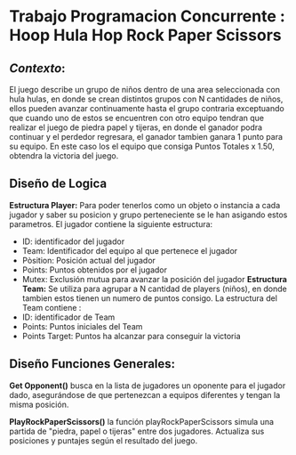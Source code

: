 # Trabajo Programacion Concurrente : Hoop Hula Hop Rock Paper Scissors

## *Contexto*: 
El juego describe un grupo de niños dentro de una area seleccionada con hula hulas, en donde se crean distintos grupos con N cantidades de niños, ellos pueden avanzar continuamente hasta el grupo contraria exceptuando que cuando uno de estos se encuentren con otro equipo tendran que realizar el juego de piedra papel y tijeras, en donde el ganador podra continuar y el perdedor regresara, el ganador tambien ganara 1 punto para su equipo. En este caso los el equipo que consiga Puntos Totales x 1.50, obtendra la victoria del juego.

## Diseño de Logica
**Estructura Player:**  Para poder tenerlos como un objeto o instancia a cada jugador y saber su posicion y grupo perteneciente se le han asigando estos parametros.
El jugador contiene la siguiente estructura:
- ID: identificador del jugador
- Team: Identificador del equipo al que pertenece el jugador
- Pòsition: Posición actual del jugador
- Points: Puntos obtenidos por el jugador
- Mutex: Exclusión mutua para avanzar la posición del jugador
**Estructura Team:** Se utiliza para agrupar a N cantidad de players (niños), en donde tambien estos tienen un numero de puntos consigo.
La estructura del Team contiene :
 - ID: identificador de Team
 - Points: Puntos iniciales del Team
 - Points Target: Puntos ha alcanzar para conseguir la victoria

## Diseño Funciones Generales:
**Get Opponent()** busca en la lista de jugadores un oponente para el jugador dado, asegurándose de que pertenezcan a equipos diferentes y tengan la misma posición.  

**PlayRockPaperScissors()** la función playRockPaperScissors simula una partida de "piedra, papel o tijeras" entre dos jugadores. Actualiza sus posiciones y puntajes según el resultado del juego.
